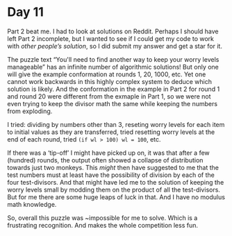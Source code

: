# Day 11

Part 2 beat me. I had to look at solutions on Reddit. Perhaps I should
have left Part 2 incomplete, but I wanted to see if I could get my
code to work with _other people’s solution_, so I did submit my answer
and get a star for it.

The puzzle text “You'll need to find another way to keep your worry
levels manageable” has an infinite number of algorithmic solutions!
But only one will give the example conformation at rounds 1, 20, 1000,
etc. Yet one cannot work backwards in this highly complex system to
deduce which solution is likely. And the conformation in the example
in Part 2 for round 1 and round 20 were different from the exmaple in
Part 1, so we were not even trying to keep the divisor math the same
while keeping the numbers from exploding.

I tried: dividing by numbers other than 3, reseting worry levels for
each item to initial values as they are transferred, tried resetting
worry levels at the end of each round, tried `(if wl > 100) wl = 100`,
etc.

If there was a ‘tip-off’ I might have picked up on, it was that after
a few (hundred) rounds, the output often showed a collapse of
distribution towards just two monkeys. This _might_ then have
suggested to me that the test numbers must at least have the
possibility of division by each of the four test-divisors. And that
might have led me to the solution of keeping the worry levels small by
modding them on the product of all the test-divisors. But for me there
are some huge leaps of luck in that. And I have no modulus math
knowledge.

So, overall this puzzle was ~impossible for me to solve. Which is a
frustrating recognition. And makes the whole competition less fun.


